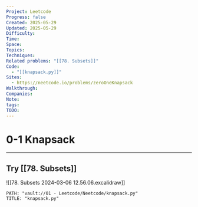 ```yaml
---
Project: Leetcode
Progress: false
Created: 2025-05-29
Updated: 2025-05-29
Difficulty: 
Time: 
Space: 
Topics: 
Techniques: 
Related problems: "[[78. Subsets]]"
Code:
  - "[[knapsack.py]]"
Sites:
  - https://neetcode.io/problems/zeroOneKnapsack
Walkthrough: 
Companies: 
Note: 
tags: 
TODO: 
---
```

# 0-1 Knapsack
---

## Try [[78. Subsets]]

![[78. Subsets 2024-03-06 12.56.06.excalidraw]]


```embed-python
PATH: "vault://01 - Leetcode/Neetcode/knapsack.py"
TITLE: "knapsack.py"
```

